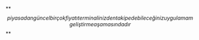 **$$
piyasadan güncel birçok fiyatı terminalinizden takip edebileceğiniz uygulamam geliştirme aşamasındadır
$$ **